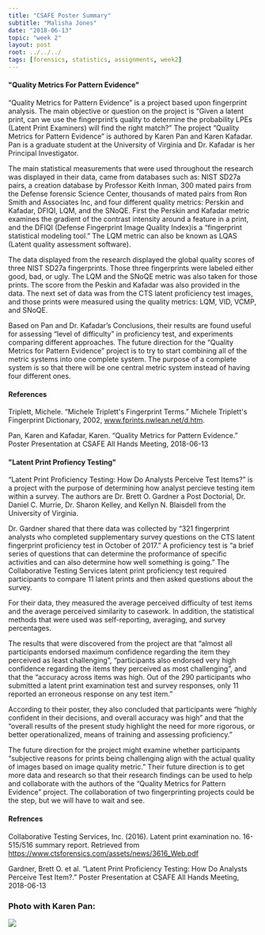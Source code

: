 ```yaml
---
title: "CSAFE Poster Summary"
subtitle: "Malisha Jones"
date: "2018-06-13"
topic: "week 2"
layout: post
root: ../../../
tags: [forensics, statistics, assignments, week2]
---
```


#### "Quality Metrics For Pattern Evidence"

“Quality Metrics for Pattern Evidence” is a project based upon fingerprint analysis. The main objective or question on the project is “Given a latent print, can we use the fingerprint’s quality to determine the probability LPEs (Latent Print Examiners) will find the right match?” The project “Quality Metrics for Pattern Evidence” is authored by Karen Pan and Karen Kafadar. Pan is a graduate student at the University of Virginia and Dr. Kafadar is her Principal Investigator.  


The main statistical measurements that were used throughout the research was displayed in their data, came from databases such as: NIST SD27a pairs, a creation database by Professor Keith Inman, 300 mated pairs from the Defense forensic Science Center, thousands of mated pairs from Ron Smith and Associates Inc, and four different quality metrics: Perskin and Kafadar, DFIQI, LQM, and the SNoQE. First the Perskin and Kafadar metric examines the gradient of the contrast intensity around a feature in a print, and the DFIQI  (Defense Fingerprint Image Quality Index)is a “fingerprint statistical modeling tool.” The LQM metric can also be known as LQAS (Latent quality assessment software).
 
 
The data displayed from the research displayed the global quality scores of three NIST SD27a fingerprints. Those three fingerprints were labeled either good, bad, or ugly. The LQM and the SNoQE metric was also taken for those prints. The score from the Peskin and Kafadar was also provided in the data. The next set of data was from the CTS latent proficiency test images, and those prints were measured using the quality metrics: LQM, VID, VCMP, and SNoQE. 


Based on Pan and Dr. Kafadar’s Conclusions, their results are found useful for assessing “level of difficulty” in proficiency test, and experiments comparing different approaches. The future direction for the “Quality Metrics for Pattern Evidence” project is to try to start combining all of the metric systems into one complete system. The purpose of a complete system is so that there will be one central metric system instead of having four different ones. 


#### References


Triplett, Michele. “Michele Triplett's Fingerprint Terms.” Michele Triplett's Fingerprint Dictionary, 2002, www.fprints.nwlean.net/d.htm.


Pan, Karen and Kafadar, Karen. “Quality Metrics for Pattern Evidence.” Poster Presentation at CSAFE All Hands Meeting, 2018-06-13


#### "Latent Print Profiency Testing"
 
 
“Latent Print Proficiency Testing: How Do Analysts Perceive Test Items?” is a project with the purpose of determining how analyst percieve testing item within a survey. The authors are Dr. Brett O. Gardner a Post Doctorial, Dr. Daniel C. Murrie, Dr. Sharon Kelley, and Kellyn N. Blaisdell from the University of Virginia. 
 
 
Dr. Gardner shared that there data was collected by “321 fingerprint analysts who completed supplementary survey questions on the CTS latent fingerprint proficiency test in October of 2017.” A proficiency test is “a brief series of questions that can determine the proformance of specific activities and can also determine how well something is going.” The Collaborative Testing Services latent print proficiency test required participants to compare 11 latent prints and then asked questions about the survey. 
	
	
For their data, they measured the average perceived difficulty of test items and the average perceived similarity to casework. In addition, the statistical methods that were used was self-reporting, averaging, and survey percentages. 

The results that were discovered from the project are that “almost all participants endorsed maximum confidence regarding the item they perceived as least challenging”, “participants also endorsed very high confidence regarding the items they perceived as most challenging”, and that the “accuracy across items was high. Out of the 290 participants who submitted a latent print examination test and survey responses, only 11 reported an erroneous response on any test item.” 


According to their poster, they also concluded that participants were “highly confident in their decisions, and overall accuracy was high” and that the “overall results of the present study highlight the need for more rigorous, or better operationalized, means of training and assessing proficiency.”


The future direction for the project might examine whether participants “subjective reasons for prints being challenging align with the actual quality of images based on image quality metric.” Their future direction is to get more data and research so that their research findings can be used to help and collaborate with the authors of the “Quality Metrics for Pattern Evidence” project. The collaboration of two fingerprinting projects could be the step, but we will have to wait and see. 


#### Refrences

Collaborative Testing Services, Inc. (2016). Latent print examination no. 16-515/516 summary report. Retrieved from https://www.ctsforensics.com/assets/news/3616_Web.pdf


Gardner, Brett O. et al. “Latent Print Proficiency Testing: How Do Analysts Perceive Test Item?.” Poster Presentation at CSAFE All Hands Meeting, 2018-06-13

### Photo with Karen Pan: 

![](malishaAllHands.png)
